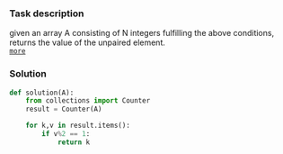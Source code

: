 ### Task description
given an array A consisting of N integers fulfilling the above conditions, returns the value of the unpaired element.  
[`more`](https://app.codility.com/programmers/lessons/2-arrays/odd_occurrences_in_array/)

### Solution
```python
def solution(A):
    from collections import Counter
    result = Counter(A)

    for k,v in result.items():
        if v%2 == 1:
            return k
```
